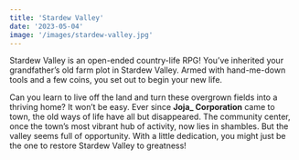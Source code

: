 ```yaml
---
title: 'Stardew Valley'
date: '2023-05-04'
image: '/images/stardew-valley.jpg'
---
```


Stardew Valley is an open-ended country-life RPG! You’ve inherited your grandfather’s old farm plot in Stardew Valley. Armed with hand-me-down tools and a few coins, you set out to begin your new life.

Can you learn to live off the land and turn these overgrown fields into a thriving home? It won’t be easy. Ever since **Joja\_ Corporation** came to town, the old ways of life have all but disappeared. The community center, once the town’s most vibrant hub of activity, now lies in shambles. But the valley seems full of opportunity. With a little dedication, you might just be the one to restore Stardew Valley to greatness!
